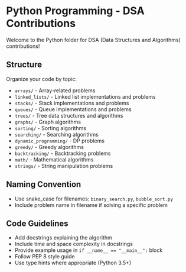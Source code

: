 # Python Programming - DSA Contributions

Welcome to the Python folder for DSA (Data Structures and Algorithms) contributions!

## Structure

Organize your code by topic:
- `arrays/` - Array-related problems
- `linked_lists/` - Linked list implementations and problems
- `stacks/` - Stack implementations and problems
- `queues/` - Queue implementations and problems
- `trees/` - Tree data structures and algorithms
- `graphs/` - Graph algorithms
- `sorting/` - Sorting algorithms
- `searching/` - Searching algorithms
- `dynamic_programming/` - DP problems
- `greedy/` - Greedy algorithms
- `backtracking/` - Backtracking problems
- `math/` - Mathematical algorithms
- `strings/` - String manipulation problems

## Naming Convention

- Use snake_case for filenames: `binary_search.py`, `bubble_sort.py`
- Include problem name in filename if solving a specific problem

## Code Guidelines

- Add docstrings explaining the algorithm
- Include time and space complexity in docstrings
- Provide example usage in `if __name__ == "__main__":` block
- Follow PEP 8 style guide
- Use type hints where appropriate (Python 3.5+)
